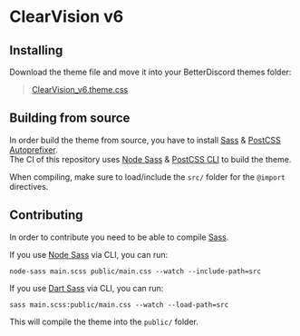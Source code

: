 # ClearVision v6

## Installing
Download the theme file and move it into your BetterDiscord themes folder:

>[ClearVision_v6.theme.css](https://gitlab.com/ClearVision/v6/uploads/624c0aabf63c1146020bc6394465d1d3/ClearVision_v6.theme.css)

## Building from source
In order build the theme from source, you have to install [Sass](https://sass-lang.com) & [PostCSS Autoprefixer](https://github.com/postcss/autoprefixer).  
The CI of this repository uses [Node Sass](https://github.com/sass/node-sass) & [PostCSS CLI](https://github.com/postcss/postcss-cli) to build the theme.

When compiling, make sure to load/include the `src/` folder for the `@import` directives.

## Contributing
In order to contribute you need to be able to compile [Sass](https://sass-lang.com).

If you use [Node Sass](https://github.com/sass/node-sass) via CLI, you can run:
```
node-sass main.scss public/main.css --watch --include-path=src
```

If you use [Dart Sass](https://github.com/sass/dart-sass) via CLI, you can run:
```
sass main.scss:public/main.css --watch --load-path=src
```

This will compile the theme into the `public/` folder.